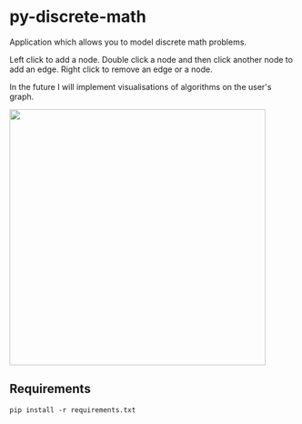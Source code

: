 # py-discrete-math 

Application which allows you to model discrete math problems.

Left click to add a node. Double click a node and then click another node to add an edge. Right click to remove an edge or a node.

In the future I will implement visualisations of algorithms on the user's graph.

<img src="https://github.com/reuben-s/py-discrete-math/assets/111194792/016c5a17-1e44-4336-bd0c-4aa2f804a32c" width=450>

## Requirements
```
pip install -r requirements.txt
```
